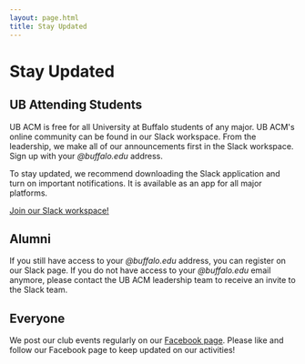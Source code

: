 ```yaml
---
layout: page.html
title: Stay Updated
---
```


# Stay Updated

## UB Attending Students

UB ACM is free for all University at Buffalo students of any major. UB ACM's online community can be found in our Slack workspace. From the leadership, we make all of our announcements first in the Slack workspace. Sign up with your <em>@buffalo.edu</em> address.

To stay updated, we recommend downloading the Slack application and turn on important notifications. It is available as an app for all major platforms.

<a class="button button-primary icon-button" href="https://ubacm.slack.com/signup" target="_blank">
  <i class="fab fa-slack fa-2x"></i> Join our Slack workspace!
</a>

## Alumni

If you still have access to your *@buffalo.edu* address, you can register on our Slack page. If you do not have access to your *@buffalo.edu* email anymore, please contact the UB ACM leadership team to receive an invite to the Slack team.

## Everyone

We post our club events regularly on our [Facebook page](https://www.facebook.com/ubacm.org). Please like and follow our Facebook page to keep updated on our activities!
